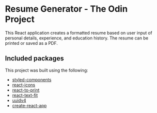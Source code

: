 # Resume Generator - The Odin Project

This React application creates a formatted resume based on user input of personal details, experience, and education history. The resume can be printed or saved as a PDF.

## Included packages

This project was built using the following:

- [styled-components](https://styled-components.com/)
- [react-icons](https://react-icons.github.io/react-icons/)
- [react-to-print](https://github.com/gregnb/react-to-print)
- [react-text-fit](https://github.com/malte-wessel/react-textfit)
- [uuidv4](https://www.npmjs.com/package/uuid)
- [create-react-app](https://github.com/facebook/create-react-app)
